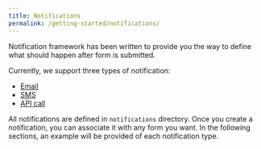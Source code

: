 ```yaml
---
title: Notifications
permalink: /getting-started/notifications/
---
```


Notification framework has been written to provide you the way to define what should happen after form is submitted.

Currently, we support three types of notification:

* [Email](./emails)
* [SMS](./smses)
* [API call](./api-calls)

All notifications are defined in `notifications` directory. Once you create a notification, you can associate it with any form you want. In the following sections, an example will be provided of each notification type.
